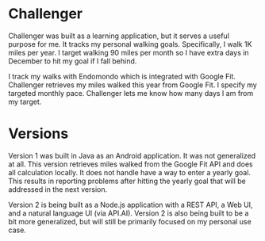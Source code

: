 # Challenger
Challenger was built as a learning application, but it serves a useful purpose for me. It tracks my personal walking goals. Specifically, I walk 1K miles per year. I target walking 90 miles per month so I have extra days in December to hit my goal if I fall behind.

I track my walks with Endomondo which is integrated with Google Fit. Challenger retrieves my  miles walked this year from Google Fit. I specify my targeted monthly pace. Challenger lets me know how many days I am from my target.

# Versions
Version 1 was built in Java as an Android application. It was not generalized at all. This version retrieves miles walked from the Google Fit API and does all calculation locally. It does not handle have a way to enter a yearly goal. This results in reporting problems after hitting the yearly goal that will be addressed in the next version.

Version 2 is being built as a Node.js application with a REST API, a Web UI, and a natural language UI (via API.AI). Version 2 is also being built to be a bit more generalized, but will still be primarily focused on my personal use case.
